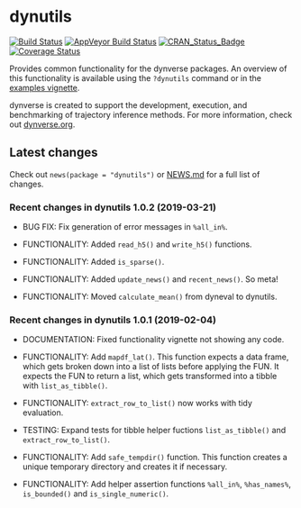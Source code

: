 
# dynutils

[![Build
Status](https://travis-ci.org/dynverse/dynutils.svg?branch=master)](https://travis-ci.org/dynverse/dynutils)
[![AppVeyor Build
Status](https://ci.appveyor.com/api/projects/status/github/dynverse/dynutils?branch=master&svg=true)](https://ci.appveyor.com/project/dynverse/dynutils)
[![CRAN\_Status\_Badge](https://www.r-pkg.org/badges/version/dynutils)](https://cran.r-project.org/package=dynutils)
[![Coverage
Status](https://codecov.io/gh/dynverse/dynutils/branch/master/graph/badge.svg)](https://codecov.io/gh/dynverse/dynutils?branch=master)

Provides common functionality for the dynverse packages. An overview of
this functionality is available using the `?dynutils` command or in the
[examples
vignette](https://CRAN.R-project.org/package=dynutils/vignettes/functionality.html).

dynverse is created to support the development, execution, and
benchmarking of trajectory inference methods. For more information,
check out [dynverse.org](dynverse.org).

## Latest changes

Check out `news(package = "dynutils")` or [NEWS.md](inst/NEWS.md) for a
full list of
changes.

<!-- This section gets automatically generated from inst/NEWS.md, and also generates inst/NEWS -->

### Recent changes in dynutils 1.0.2 (2019-03-21)

  - BUG FIX: Fix generation of error messages in `%all_in%`.

  - FUNCTIONALITY: Added `read_h5()` and `write_h5()` functions.

  - FUNCTIONALITY: Added `is_sparse()`.

  - FUNCTIONALITY: Added `update_news()` and `recent_news()`. So meta\!

  - FUNCTIONALITY: Moved `calculate_mean()` from dyneval to dynutils.

### Recent changes in dynutils 1.0.1 (2019-02-04)

  - DOCUMENTATION: Fixed functionality vignette not showing any code.

  - FUNCTIONALITY: Add `mapdf_lat()`. This function expects a data
    frame, which gets broken down into a list of lists before applying
    the FUN. It expects the FUN to return a list, which gets transformed
    into a tibble with `list_as_tibble()`.

  - FUNCTIONALITY: `extract_row_to_list()` now works with tidy
    evaluation.

  - TESTING: Expand tests for tibble helper fuctions `list_as_tibble()`
    and `extract_row_to_list()`.

  - FUNCTIONALITY: Add `safe_tempdir()` function. This function creates
    a unique temporary directory and creates it if necessary.

  - FUNCTIONALITY: Add helper assertion functions `%all_in%`,
    `%has_names%`, `is_bounded()` and `is_single_numeric()`.
